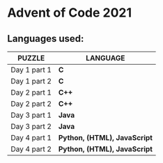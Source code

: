 # Advent of Code 2021
## Languages used:
|       PUZZLE    |LANGUAGE                      |
|-----------------|------------------------------|
|Day 1 part 1     |**C**                         |
|Day 1 part 2     |**C**                         |
|Day 2 part 1	  |**C++**                       |
|Day 2 part 2	  |**C++**                       |
|Day 3 part 1     |**Java**                      |
|Day 3 part 2     |**Java**                      |
|Day 4 part 1     |**Python, (HTML), JavaScript**|
|Day 4 part 2     |**Python, (HTML), JavaScript**|
